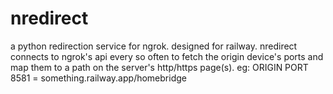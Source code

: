 # nredirect
a python redirection service for ngrok. designed for railway. nredirect connects to ngrok's api every so often to fetch the origin device's ports and map them to a path on the server's http/https page(s). eg: ORIGIN PORT 8581 = something.railway.app/homebridge
